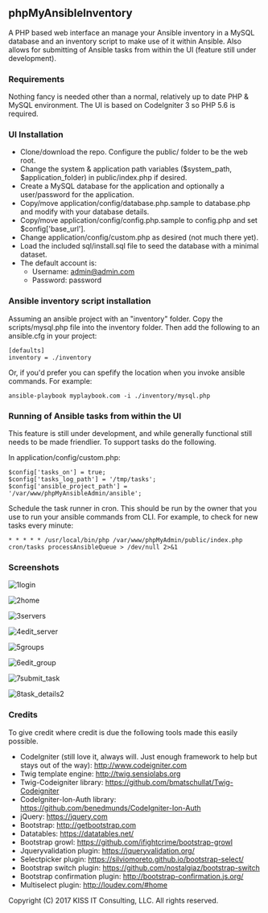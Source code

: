 
## phpMyAnsibleInventory

A PHP based web interface an manage your Ansible inventory in a MySQL database and an inventory script to make use of it within Ansible.  Also allows for submitting of Ansible tasks from within the UI (feature still under development).

### Requirements

Nothing fancy is needed other than a normal, relatively up to date PHP & MySQL environment.  The UI is based on CodeIgniter 3 so PHP 5.6 is required.

### UI Installation

* Clone/download the repo.  Configure the public/ folder to be the web root.
* Change the system & application path variables ($system_path, $application_folder) in public/index.php if desired.
* Create a MySQL database for the application and optionally a user/password for the application.
* Copy/move application/config/database.php.sample to database.php and modify with your database details.
* Copy/move application/config/config.php.sample to config.php and set $config['base_url'].
* Change application/config/custom.php as desired (not much there yet).
* Load the included sql/install.sql file to seed the database with a minimal dataset.
* The default account is:
  * Username: admin@admin.com 
  * Password: password

### Ansible inventory script installation

Assuming an ansible project with an "inventory" folder.  Copy the scripts/mysql.php file into the inventory folder.  Then add the following to an ansible.cfg in your project:
```
[defaults]
inventory = ./inventory
```

Or, if you'd prefer you can spefify the location when you invoke ansible commands.  For example:
```
ansible-playbook myplaybook.com -i ./inventory/mysql.php
```

### Running of Ansible tasks from within the UI
This feature is still under development, and while generally functional still needs to be made friendlier.  To support tasks do the following.

In application/config/custom.php:
```
$config['tasks_on'] = true;
$config['tasks_log_path'] = '/tmp/tasks';
$config['ansible_project_path'] = '/var/www/phpMyAnsibleAdmin/ansible';
```

Schedule the task runner in cron.  This should be run by the owner that you use to run your ansible commands from CLI.  For example, to check for new tasks every minute:
```
* * * * * /usr/local/bin/php /var/www/phpMyAdmin/public/index.php cron/tasks processAnsibleQueue > /dev/null 2>&1
```

### Screenshots
![1login](/screenshots/1login.png?raw=true "Login")

![2home](/screenshots/2home.png?raw=true "Home")

![3servers](/screenshots/3servers.png?raw=true "Servers")

![4edit_server](/screenshots/4edit_server.png?raw=true "Edit Server")

![5groups](/screenshots/5groups.png?raw=true "Groups")

![6edit_group](/screenshots/6edit_group.png?raw=true "Edit Group")

![7submit_task](/screenshots/7submit_task.png?raw=true "Submit ansible task")

![8task_details2](/screenshots/8task_details2.png?raw=true "View task details")

### Credits

To give credit where credit is due the following tools made this easily possible.

* CodeIgniter (still love it, always will.  Just enough framework to help but stays out of the way): http://www.codeigniter.com
* Twig template engine: http://twig.sensiolabs.org
* Twig-Codeigniter library: https://github.com/bmatschullat/Twig-Codeigniter
* CodeIgniter-Ion-Auth library: https://github.com/benedmunds/CodeIgniter-Ion-Auth
* jQuery: https://jquery.com
* Bootstrap: http://getbootstrap.com
* Datatables: https://datatables.net/
* Bootstrap growl: https://github.com/ifightcrime/bootstrap-growl
* Jqueryvalidation plugin: https://jqueryvalidation.org/
* Selectpicker plugin: https://silviomoreto.github.io/bootstrap-select/
* Bootstrap switch plugin: https://github.com/nostalgiaz/bootstrap-switch
* Bootstrap confirmation plugin: http://bootstrap-confirmation.js.org/
* Multiselect plugin: http://loudev.com/#home


Copyright (C) 2017 KISS IT Consulting, LLC.  All rights reserved.